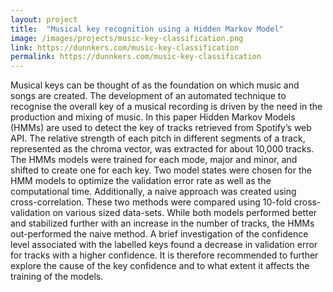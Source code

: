 ```yaml
---
layout: project
title:  "Musical key recognition using a Hidden Markov Model"
image: /images/projects/music-key-classification.png
link: https://dunnkers.com/music-key-classification
permalink: https://dunnkers.com/music-key-classification
---
```


Musical keys can be thought of as the foundation on which music and songs are created. The development of an automated technique to recognise the overall key of a musical recording is driven by the need in the production and mixing of music. In this paper Hidden Markov Models (HMMs) are used to detect the key of tracks retrieved from Spotify’s web API. The relative strength of each pitch in different segments of a track, represented as the chroma vector, was extracted for about 10,000 tracks. The HMMs models were trained for each mode, major and minor, and shifted to create one for each key. Two model states were chosen for the HMM models to optimize the validation error rate as well as the computational time. Additionally, a naive approach was created using cross-correlation. These two methods were compared using 10-fold cross-validation on various sized data-sets. While both models performed better and stabilized further with an increase in the number of tracks, the HMMs out-performed the naive method. A brief investigation of the confidence level associated with the labelled keys found a decrease in validation error for tracks with a higher confidence. It is therefore recommended to further explore the cause of the key confidence and to what extent it affects the training of the models.